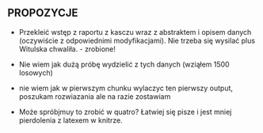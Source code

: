 ## PROPOZYCJE
 - Przekleić wstęp z raportu z kasczu wraz z abstraktem i opisem danych (oczywiście z odpowiednimi modyfikacjami). Nie trzeba się wysilać plus Witulska chwaliła. - zrobione!
 
- Nie wiem jak dużą próbę wydzielić z tych danych (wziąłem 1500 losowych)
- nie wiem jak w pierwszym chunku wylaczyc ten pierwszy output, poszukam rozwiazania ale na razie zostawiam
  
- Może spróbjmuy to zrobić w quatro? Łatwiej się pisze i jest mniej pierdolenia z latexem w knitrze. 